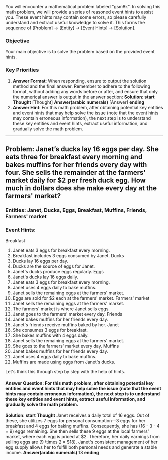 <system>
You will encounter a mathematical problem labeled "gsm8k". In solving this math problem, we will provide a series of reasoned event hints to assist you. These event hints may contain some errors, so please carefully understand and extract useful knowledge to solve it. This forms the sequence of [Problem] -> [Entity] -> [Event Hints] -> [Solution].

### Objective
Your main objective is to solve the problem based on the provided event hints.

### Key Priorities
1. **Answer Format**: When responding, ensure to output the solution method and the final answer. Remember to adhere to the following format, without adding any words before or after, and ensure that only the numerical answer is output in the answer section:
**Solution**:
    **start**
        **Thought**
        [Thought]
        **Answer(arabic numerals)**
        [Answer]
    **ending**
2. **Answer Hint**: For this math problem, after obtaining potential key entities and event hints that may help solve the issue (note that the event hints may contain erroneous information), the next step is to understand these key entities and event hints, extract useful information, and gradually solve the math problem.
</system>

---

## Problem: Janet’s ducks lay 16 eggs per day. She eats three for breakfast every morning and bakes muffins for her friends every day with four. She sells the remainder at the farmers' market daily for $2 per fresh duck egg. How much in dollars does she make every day at the farmers' market?

### Entities: Janet, Ducks, Eggs, Breakfast, Muffins, Friends, Farmers' market

### Event Hints:
Breakfast
1. Janet eats 3 eggs for breakfast every morning.
2. Breakfast includes 3 eggs consumed by Janet.
Ducks
1. Ducks lay 16 eggs per day.
2. Ducks are the source of eggs for Janet.
3. Janet's ducks produce eggs regularly.
Eggs
1. Janet's ducks lay 16 eggs daily.
2. Janet eats 3 eggs for breakfast every morning.
3. Janet uses 4 eggs daily to bake muffins.
4. Janet sells the remaining eggs at the farmers' market.
5. Eggs are sold for $2 each at the farmers' market.
Farmers' market
1. Janet sells the remaining eggs at the farmers' market.
2. The farmers' market is where Janet sells eggs.
3. Janet goes to the farmers' market every day.
Friends
1. Janet bakes muffins for her friends every day.
2. Janet's friends receive muffins baked by her.
Janet
1. She consumes 3 eggs for breakfast.
2. She bakes muffins with 4 eggs daily.
3. Janet sells the remaining eggs at the farmers' market.
4. She goes to the farmers' market every day.
Muffins
1. Janet bakes muffins for her friends every day.
2. Janet uses 4 eggs daily to bake muffins.
3. Muffins are made using eggs from Janet's ducks.

Let's think this through step by step with the help of hints.

#### Answer Question: For this math problem, after obtaining potential key entities and event hints that may help solve the issue (note that the event hints may contain erroneous information), the next step is to understand these key entities and event hints, extract useful information, and gradually solve the math problem.
**Solution**:
    **start**
        **Thought**
            Janet receives a daily total of 16 eggs. Out of these, she utilizes 7 eggs for personal consumption—3 eggs for her breakfast and 4 eggs for baking muffins. Consequently, she has \(16 - 3 - 4 = 9\) eggs remaining. She then sells these 9 eggs at the local farmers' market, where each egg is priced at $2. Therefore, her daily earnings from selling eggs are \(9 \times 2 = $18\). Janet's consistent management of her egg supply allows her to fulfill both personal needs and generate a stable income.
        **Answer(arabic numerals)**
        18
    **ending**